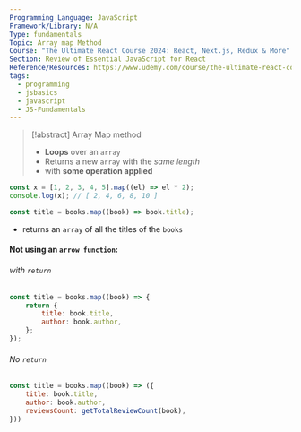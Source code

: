 ```yaml
---
Programming Language: JavaScript
Framework/Library: N/A
Type: fundamentals
Topic: Array map Method
Course: "The Ultimate React Course 2024: React, Next.js, Redux & More"
Section: Review of Essential JavaScript for React
Reference/Resources: https://www.udemy.com/course/the-ultimate-react-course/
tags:
  - programming
  - jsbasics
  - javascript
  - JS-Fundamentals
---
```


> [!abstract] Array Map method
> - __Loops__ over an `array`
> - Returns a new `array` with the _same length_
> - with __some operation applied__

```javascript
const x = [1, 2, 3, 4, 5].map((el) => el * 2);
console.log(x); // [ 2, 4, 6, 8, 10 ]
```

```js
const title = books.map((book) => book.title);
```
- returns an `array` of all the titles of the `books`


#### Not using an `arrow function`:
###### with `return`
```js
const title = books.map((book) => {
	return {
		title: book.title,
		author: book.author,
	};
});
```

###### No `return`
```js
const title = books.map((book) => ({
	title: book.title,
	author: book.author,
	reviewsCount: getTotalReviewCount(book),
}))
```

